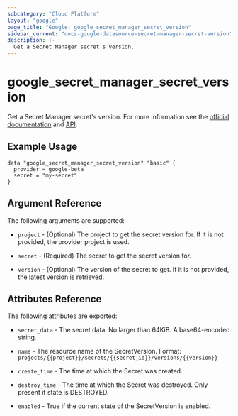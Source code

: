 ```yaml
---
subcategory: "Cloud Platform"
layout: "google"
page_title: "Google: google_secret_manager_secret_version"
sidebar_current: "docs-google-datasource-secret-manager-secret-version"
description: |-
  Get a Secret Manager secret's version.
---
```


# google\_secret\_manager\_secret\_version

Get a Secret Manager secret's version. For more information see the [official documentation](https://cloud.google.com/secret-manager/docs/) and [API](https://cloud.google.com/secret-manager/docs/reference/rest/v1beta1/projects.secrets.versions).

## Example Usage

```hcl
data "google_secret_manager_secret_version" "basic" {
  provider = google-beta
  secret = "my-secret"
}
```

## Argument Reference

The following arguments are supported:

* `project` - (Optional) The project to get the secret version for. If it
    is not provided, the provider project is used.

* `secret` - (Required) The secret to get the secret version for.

* `version` - (Optional) The version of the secret to get. If it
    is not provided, the latest version is retrieved.


## Attributes Reference

The following attributes are exported:

* `secret_data` - The secret data. No larger than 64KiB. A base64-encoded string.

* `name` - The resource name of the SecretVersion. Format:
  `projects/{{project}}/secrets/{{secret_id}}/versions/{{version}}`

* `create_time` - The time at which the Secret was created.

* `destroy_time` - The time at which the Secret was destroyed. Only present if state is DESTROYED.

* `enabled` - True if the current state of the SecretVersion is enabled.